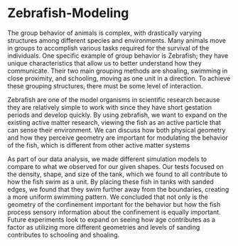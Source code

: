 # Zebrafish-Modeling
The group behavior of animals is complex, with drastically varying structures among different species and environments. Many animals move in groups to accomplish various tasks required for the survival of the individuals. One specific example of group behavior is Zebrafish; they have unique characteristics that allow us to better understand how they communicate. Their two main grouping methods are shoaling, swimming in close proximity, and schooling, moving as one unit in a direction. To achieve these grouping structures, there must be some level of interaction. 

Zebrafish are one of the model organisms in scientific research because they are relatively simple to work with since they have short gestation periods and develop quickly. By using zebrafish, we want to expand on the existing active matter research, viewing the fish as an active particle that can sense their environment. We can discuss how both physical geometry and how they perceive geometry are important for modulating the behavior of the fish, which is different from other active matter systems

As part of our data analysis, we made different simulation models to compare to what we observed for our given shapes. Our tests focused on the density, shape, and size of the tank, which we found to all contribute to how the fish swim as a unit. By placing these fish in tanks with sanded edges, we found that they swim further away from the boundaries, creating a more uniform swimming pattern. We concluded that not only is the geometry of the confinement important for the behavior but how the fish process sensory information about the confinement is equally important. Future experiments look to expand on seeing how age contributes as a factor as utilizing more different geometries and levels of sanding contributes to schooling and shoaling.
